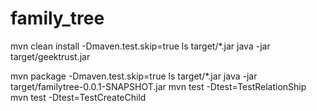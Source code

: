 # family_tree

mvn clean install -Dmaven.test.skip=true
ls target/*.jar
java -jar target/geektrust.jar

mvn package -Dmaven.test.skip=true
ls target/*.jar
java -jar target/familytree-0.0.1-SNAPSHOT.jar
mvn test -Dtest=TestRelationShip
mvn test -Dtest=TestCreateChild
